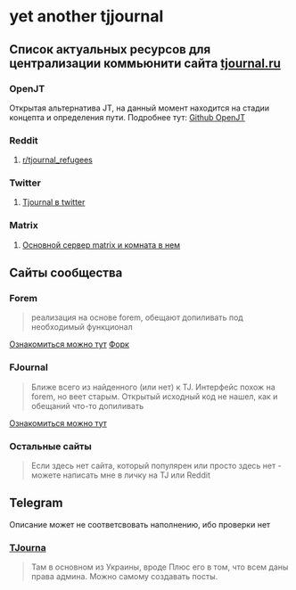 # yet another tjjournal

## Список актуальных ресурсов для централизации коммьюнити сайта [tjournal.ru](https://tjournal.ru)

### OpenJT
Открытая альтернатива JT, на данный момент находится на стадии концепта и определения пути.
Подробнее тут: [Github OpenJT](https://github.com/ColdMagi/openjt/)

### Reddit

1. [r/tjournal_refugees](https://www.reddit.com/r/tjournal_refugees/new/)

### Twitter

1. [Tjournal в twitter](https://twitter.com/i/communities/1561670657137590273)

### Matrix

1. [Основной сервер matrix и комната в нем](https://matrix.to/#/#tjournal:matrix.org)


## Сайты сообщества

### Forem
> реализация на основе forem, обещают допиливать под необходимый функционал
 
[Ознакомиться можно тут](https://t-j.live)
[Форк](https://https://github.com/t-j-live/forem)

### FJournal
> Ближе всего из найденного (или нет) к TJ. Интерфейс похож на forem, но веет старым. Открытый исходный код не нашел, как и обещаний что-то допиливать

[Ознакомиться можно тут](https://fjournal.lol/)

### Остальные сайты
> Если здесь нет сайта, который популярен или просто здесь нет - можете написать мне в личку на TJ или Reddit

## Telegram

Описание может не соответсвовать наполнению, ибо проверки нет

### [TJourna](http://t.me/tjourna)
> Там в основном из Украины, вроде
> Плюс его в том, что всем даны права админа. Можно самому создавать посты.
